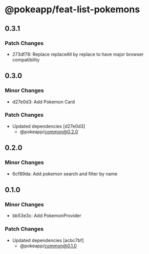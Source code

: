 # @pokeapp/feat-list-pokemons

## 0.3.1

### Patch Changes

- 273df78: Replace replaceAll by replace to have major browser compatibility

## 0.3.0

### Minor Changes

- d27e0d3: Add Pokemon Card

### Patch Changes

- Updated dependencies [d27e0d3]
  - @pokeapp/common@0.2.0

## 0.2.0

### Minor Changes

- 6cf89da: Add pokemon search and filter by name

## 0.1.0

### Minor Changes

- bb53e3c: Add PokemonProvider

### Patch Changes

- Updated dependencies [acbc7bf]
  - @pokeapp/common@0.1.0
